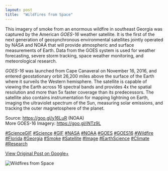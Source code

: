 ```yaml
---
layout: post
title:  "Wildfires from Space"
---
```


This imagery of smoke from an enormous wildfire in southeast Georgia was
captured by the American _GOES-16_ weather satellite. It is the first of the
next generation of geosynchronous environmental satellites jointly operated by
NASA and NOAA that will provide atmospheric and surface measurements of Earth.
Data from the GOES system is used for weather forecasting, severe storm
tracking, space weather monitoring, and meteorological research.  
  
 _GOES-16_ was launched from Cape Canaveral on November 16, 2016, and entered
geostationary orbit 26,200 miles above the surface of the Earth where it
surveils the Western hemisphere. The satellite is capable of viewing the Earth
across 16 spectral bands and provides 4x the spatial resolution and more than
5x faster coverage than its predecessors. The satellite also contains
instrumentation for mapping lightning on Earth, imaging the ultraviolet
spectrum of the Sun, measuring solar emissions, and tracking the outer
magnetosphere of the planet.  
  
Source: <https://goo.gl/y16LuR> (NOAA)  
More GOES-16 Imagery: <https://goo.gl/iNTz9L>  
  
[#ScienceGIF](https://plus.google.com/s/%23ScienceGIF/posts)
[#Science](https://plus.google.com/s/%23Science/posts)
[#GIF](https://plus.google.com/s/%23GIF/posts)
[#NASA](https://plus.google.com/s/%23NASA/posts)
[#NOAA](https://plus.google.com/s/%23NOAA/posts)
[#GOES](https://plus.google.com/s/%23GOES/posts)
[#GOES16](https://plus.google.com/s/%23GOES16/posts)
[#Wildfire](https://plus.google.com/s/%23Wildfire/posts)
[#Florida](https://plus.google.com/s/%23Florida/posts)
[#Georgia](https://plus.google.com/s/%23Georgia/posts)
[#Smoke](https://plus.google.com/s/%23Smoke/posts)
[#Satellite](https://plus.google.com/s/%23Satellite/posts)
[#Image](https://plus.google.com/s/%23Image/posts)
[#EarthScience](https://plus.google.com/s/%23EarthScience/posts)
[#Climate](https://plus.google.com/s/%23Climate/posts)
[#Research](https://plus.google.com/s/%23Research/posts)

[View Original Post on Google+](https://plus.google.com/+ColinSullender/posts/Up1KBXbZm1i)

![Wildfires from Space](/assets/img/2017-05-13-Wildfires-from-Space.gif)
